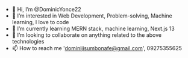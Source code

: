 - 👋 Hi, I’m @DominicYonce22
- 👀 I’m interested in Web Development, Problem-solving, Machine learning, I love to code
- 🌱 I’m currently learning MERN stack, machine learning, Next.js 13
- 💞️ I’m looking to collaborate on anything related to the above technologies
- 📫 How to reach me 'dominijisumbonafe@gmail.com', 09275355625

<!---
DominicYonce22/DominicYonce22 is a ✨ special ✨ repository because its `README.md` (this file) appears on your GitHub profile.
You can click the Preview link to take a look at your changes.
--->

